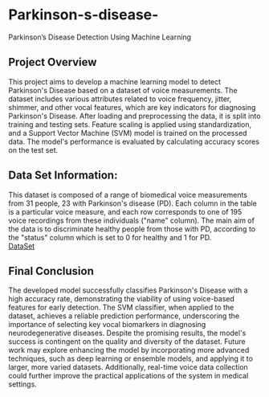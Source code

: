 # Parkinson-s-disease-
Parkinson’s Disease Detection Using Machine Learning

## Project Overview
This project aims to develop a machine learning model to detect Parkinson's Disease based on a dataset of voice measurements. The dataset includes various attributes related to voice frequency, jitter, shimmer, and other vocal features, which are key indicators for diagnosing Parkinson's Disease. After loading and preprocessing the data, it is split into training and testing sets. Feature scaling is applied using standardization, and a Support Vector Machine (SVM) model is trained on the processed data. The model's performance is evaluated by calculating accuracy scores on the test set.

## Data Set Information:

This dataset is composed of a range of biomedical voice measurements from 31 people, 23 with Parkinson's disease (PD). Each column in the table is a particular voice measure, and each row corresponds to one of 195 voice recordings from these individuals ("name" column). The main aim of the data is to discriminate healthy people from those with PD, according to the "status" column which is set to 0 for healthy and 1 for PD.
<br>
<a href="https://github.com/SandaminiW/Parkinson-s-disease-/blob/main/parkinsons.csv">DataSet</a>

## Final Conclusion
The developed model successfully classifies Parkinson's Disease with a high accuracy rate, demonstrating the viability of using voice-based features for early detection. The SVM classifier, when applied to the dataset, achieves a reliable prediction performance, underscoring the importance of selecting key vocal biomarkers in diagnosing neurodegenerative diseases. Despite the promising results, the model's success is contingent on the quality and diversity of the dataset. Future work may explore enhancing the model by incorporating more advanced techniques, such as deep learning or ensemble models, and applying it to larger, more varied datasets. Additionally, real-time voice data collection could further improve the practical applications of the system in medical settings.
